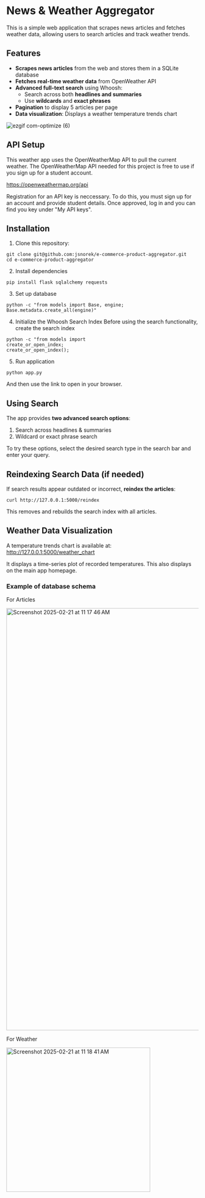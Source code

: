 # News & Weather Aggregator

This is a simple web application that scrapes news articles and fetches weather data, allowing users to search articles and track weather trends.

## Features
-  **Scrapes news articles** from the web and stores them in a SQLite database  
- **Fetches real-time weather data** from OpenWeather API  
- **Advanced full-text search** using Whoosh:  
  - Search across both **headlines and summaries**  
  - Use **wildcards** and **exact phrases**  
- **Pagination** to display 5 articles per page  
- **Data visualization**: Displays a weather temperature trends chart

![ezgif com-optimize (6)](https://github.com/user-attachments/assets/de3e7dea-8abc-4308-b10c-810aa12a37eb)


## API Setup

This weather app uses the OpenWeatherMap API to pull the current weather. The OpenWeatherMap API needed for this project is free to use if you sign up for a student account.

https://openweathermap.org/api

Registration for an API key is neccessary. To do this, you must sign up for an account and provide student details. Once approved, log in and you can find you key under "My API keys".

## Installation
1. Clone this repository:
```
git clone git@github.com:jsnorek/e-commerce-product-aggregator.git
cd e-commerce-product-aggregator
```

2. Install dependencies
```
pip install flask sqlalchemy requests
```

3. Set up database
```
python -c "from models import Base, engine; Base.metadata.create_all(engine)"
```

4. Initialize the Whoosh Search Index
Before using the search functionality, create the search index
```
python -c "from models import 
create_or_open_index;
create_or_open_index();
```

5. Run application
```
python app.py
```

And then use the link to open in your browser.

## Using Search 
The app provides **two advanced search options**:
1. Search across headlines & summaries
2. Wildcard or exact phrase search

To try these options, select the desired search type in the search bar and enter your query.

## Reindexing Search Data (if needed)
If search results appear outdated or incorrect, **reindex the articles**:
```
curl http://127.0.0.1:5000/reindex
```

This removes and rebuilds the search index with all articles.

## Weather Data Visualization
A temperature trends chart is available at:
http://127.0.0.1:5000/weather_chart

It displays a time-series plot of recorded temperatures.
This also displays on the main app homepage.

### Example of database schema
For Articles

<img width="1103" alt="Screenshot 2025-02-21 at 11 17 46 AM" src="https://github.com/user-attachments/assets/653233ca-3a82-4fb8-906e-b76c181b8964" />

For Weather

<img width="377" alt="Screenshot 2025-02-21 at 11 18 41 AM" src="https://github.com/user-attachments/assets/1902430b-cf4b-478b-b62c-a99a7cc4e7ce" />

